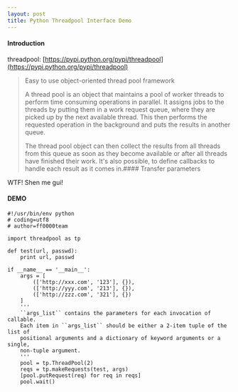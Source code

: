 ```yaml
---
layout: post
title: Python Threadpool Interface Demo
---
```


#### Introduction

threadpool: [https://pypi.python.org/pypi/threadpool](https://pypi.python.org/pypi/threadpool)

> Easy to use object-oriented thread pool framework
> 
> A thread pool is an object that maintains a pool of worker threads to perform time consuming operations in parallel. It assigns jobs to the threads by putting them in a work request queue, where they are picked up by the next available thread. This then performs the requested operation in the background and puts the results in another queue.
>
> The thread pool object can then collect the results from all threads from this queue as soon as they become available or after all threads have finished their work. It's also possible, to define callbacks to handle each result as it comes in.#### Transfer parameters

WTF! Shen me gui!

#### DEMO

    #!/usr/bin/env python
    # coding=utf8
    # author=ff0000team

    import threadpool as tp

    def test(url, passwd):
        print url, passwd

    if __name__ == '__main__':
        args = [
            (['http://xxx.com', '123'], {}),
            (['http://yyy.com', '213'], {}), 
            (['http://zzz.com', '321'], {})
        ]
        '''
        ``args_list`` contains the parameters for each invocation of callable.
        Each item in ``args_list`` should be either a 2-item tuple of the list of
        positional arguments and a dictionary of keyword arguments or a single,
        non-tuple argument.
        '''
        pool = tp.ThreadPool(2)
        reqs = tp.makeRequests(test, args)
        [pool.putRequest(req) for req in reqs]
        pool.wait()
